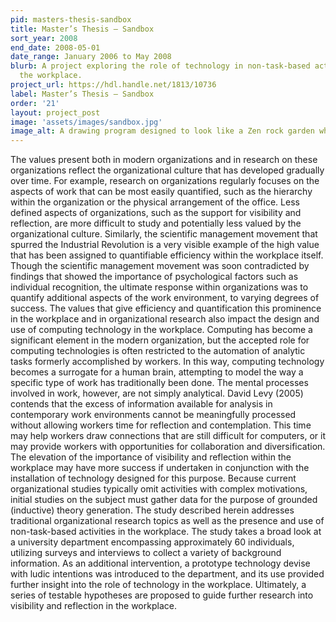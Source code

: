 ```yaml
---
pid: masters-thesis-sandbox
title: Master’s Thesis – Sandbox
sort_year: 2008
end_date: 2008-05-01
date_range: January 2006 to May 2008
blurb: A project exploring the role of technology in non-task-based activities in
  the workplace.
project_url: https://hdl.handle.net/1813/10736
label: Master’s Thesis – Sandbox
order: '21'
layout: project_post
image: 'assets/images/sandbox.jpg'
image_alt: A drawing program designed to look like a Zen rock garden where someone has drawn various squiggles in different shades and sizes.
---
```

The values present both in modern organizations and in research on these organizations reflect the organizational culture that has developed gradually over time. For example, research on organizations regularly focuses on the aspects of work that can be most easily quantified, such as the hierarchy within the organization or the physical arrangement of the office. Less defined aspects of organizations, such as the support for visibility and reflection, are more difficult to study and potentially less valued by the organizational culture. Similarly, the scientific management movement that spurred the Industrial Revolution is a very visible example of the high value that has been assigned to quantifiable efficiency within the workplace itself. Though the scientific management movement was soon contradicted by findings that showed the importance of psychological factors such as individual recognition, the ultimate response within organizations was to quantify additional aspects of the work environment, to varying degrees of success. The values that give efficiency and quantification this prominence in the workplace and in organizational research also impact the design and use of computing technology in the workplace. Computing has become a significant element in the modern organization, but the accepted role for computing technologies is often restricted to the automation of analytic tasks formerly accomplished by workers. In this way, computing technology becomes a surrogate for a human brain, attempting to model the way a specific type of work has traditionally been done. The mental processes involved in work, however, are not simply analytical. David Levy (2005) contends that the excess of information available for analysis in contemporary work environments cannot be meaningfully processed without allowing workers time for reflection and contemplation. This time may help workers draw connections that are still difficult for computers, or it may provide workers with opportunities for collaboration and diversification. The elevation of the importance of visibility and reflection within the workplace may have more success if undertaken in conjunction with the installation of technology designed for this purpose. Because current organizational studies typically omit activities with complex motivations, initial studies on the subject must gather data for the purpose of grounded (inductive) theory generation. The study described herein addresses traditional organizational research topics as well as the presence and use of non-task-based activities in the workplace. The study takes a broad look at a university department encompassing approximately 60 individuals, utilizing surveys and interviews to collect a variety of background information. As an additional intervention, a prototype technology devise with ludic intentions was introduced to the department, and its use provided further insight into the role of technology in the workplace. Ultimately, a series of testable hypotheses are proposed to guide further research into visibility and reflection in the workplace.